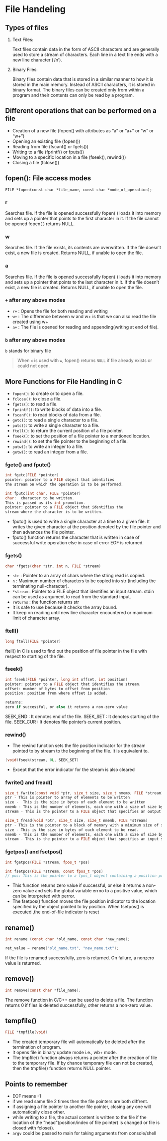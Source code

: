 # File Handeling

## Types of files

1. Text Files: 

   Text files contain data in the form of ASCII characters and are generally used to store a stream of characters. Each line in a text file ends with a new line character (‘/n’).

2. Binary Files: 

   Binary files contain data that is stored in a similar manner to how it is stored in the main memory. Instead of ASCII characters, it is stored in binary format. The binary files can be created only from within a program and their contents can only be read by a program.

## Different operations that can be performed on a file

- Creation of a new file (fopen() with attributes as “a” or “a+” or “w” or “w+”)
- Opening an existing file (fopen())
- Reading from file (fscanf() or fgets())
- Writing to a file (fprintf() or fputs())
- Moving to a specific location in a file (fseek(), rewind())
- Closing a file (fclose())

## fopen(): File access modes

```
FILE *fopen(const char *file_name, const char *mode_of_operation);
```

### r
Searches file. If the file is opened successfully fopen( ) loads it into memory and sets up a pointer that points to the first character in it. If the file cannot be opened fopen( ) returns NULL.

### w
Searches file. If the file exists, its contents are overwritten. If the file doesn’t exist, a new file is created. Returns NULL, if unable to open the file.

### a
Searches file. If the file is opened successfully fopen( ) loads it into memory and sets up a pointer that points to the last character in it. If the file doesn’t exist, a new file is created. Returns NULL, if unable to open the file.

### `+` after any above modes
- `r+` : Opens the file for both reading and writing
- `w+` : The difference between w and w+ is that we can also read the file created using w+
- `a+` : The file is opened for reading and appending(writing at end of file).

### `b` after any above modes
`b` stands for binary file

> When `x` is used with `w`, fopen() returns `NULL` if file already exists or could not open.


## More Functions for File Handling in C
- `fopen()`: to create or to open a file.
- `fclose()`: to close a file.
- `fgets()`: to read a file.
- `fprintf()`: to write blocks of data into a file.
- `fscanf()`: to read blocks of data from a file.
- `getc()`: to read a single character to a file.
- `putc()`: to write a single character to a file.
- `ftell()`: to return the current position of a file pointer.
- `fseek()`: to set the position of a file pointer to a mentioned location.
- `rewind()`: to set the file pointer to the beginning of a file.
- `putw()`: to write an integer to a file.
- `getw()`: to read an integer from a file.

### fgetc() and fputc()

``` c
int fgetc(FILE *pointer)
pointer: pointer to a FILE object that identifies 
the stream on which the operation is to be performed.

int fputc(int char, FILE *pointer)
char:  character to be written. 
This is passed as its int promotion.
pointer: pointer to a FILE object that identifies the 
stream where the character is to be written.
```

- fputc() is used to write a single character at a time to a given file. It
  writes the given character at the position denoted by the file pointer and
  then advances the file pointer.
- fputc() function returns the character that is written in case of
  successful write operation else in case of error EOF is returned.

### fgets()

``` c
char *fgets(char *str, int n, FILE *stream)
```

- `str` : Pointer to an array of chars where the string read is copied.
- `n` : Maximum number of characters to be copied into str (including the terminating null-character).
- `*stream` : Pointer to a FILE object that identifies an input stream. stdin can be used as argument to read from the standard input.
- `returns` : the function returns str
- It is safe to use because it checks the array bound.
- It keep on reading until new line character encountered or maximum limit of character array.

### ftell()

``` c
long ftell(FILE *pointer)
```
ftell() in C is used to find out the position of file pointer in the file with respect to starting of the file. 

### fseek()
``` c
int fseek(FILE *pointer, long int offset, int position)
pointer: pointer to a FILE object that identifies the stream.
offset: number of bytes to offset from position
position: position from where offset is added.

returns:
zero if successful, or else it returns a non-zero value 
```

SEEK_END : It denotes end of the file.
SEEK_SET : It denotes starting of the file.
SEEK_CUR : It denotes file pointer’s current position.


### rewind()

- The rewind function sets the file position indicator for the stream pointed to by stream to the beginning of the file. It is equivalent to.

``` c
(void)fseek(stream, 0L, SEEK_SET)
```

-  Except that the error indicator for the stream is also cleared

### fwrite() and fread()

``` c
size_t fwrite(const void *ptr, size_t size, size_t nmemb, FILE *stream)
ptr - This is pointer to array of elements to be written
size -  This is the size in bytes of each element to be written
nmemb - This is the number of elements, each one with a size of size bytes
stream - This is the pointer to a FILE object that specifies an output stream

size_t fread(void *ptr, size_t size, size_t nmemb, FILE *stream)
ptr - This is the pointer to a block of memory with a minimum size of size*nmemb bytes.
size - This is the size in bytes of each element to be read.
nmemb - This is the number of elements, each one with a size of size bytes.
stream - This is the pointer to a FILE object that specifies an input stream.
```



### fgetpos() and fsetpos()

``` c
int fgetpos(FILE *stream, fpos_t *pos)

int fsetpos(FILE *stream, const fpos_t *pos)
// pos: This is the pointer to a fpos_t object containing a position previously obtained with fgetpos.
```
- This function returns zero value if successful, or else it returns a non-zero value and sets the global variable errno to a positive value, which can be interpreted with perror.
- The fsetpos() function moves the file position indicator to the location specified by the object pointed to by position. When fsetpos() is executed ,the end-of-file indicator is reset

## rename()

``` c
int rename (const char *old_name, const char *new_name);

ret_value = rename("old_name.txt", "new_name.txt");
```

If the file is renamed successfully, zero is returned. On failure, a nonzero value is returned.

## remove()

``` c
int remove(const char *file_name);
```
The remove function in C/C++ can be used to delete a file. The function returns 0 if files is deleted successfully, other returns a non-zero value.

## tempfile()

``` c
FILE *tmpfile(void) 
```
- The created temporary file will automatically be deleted after the termination of program.
- It opens file in binary update mode i.e., wb+ mode.
- The tmpfile() function always returns a pointer after the creation of file to
  the temporary file. If by chance temporary file can not be created, then the
  tmpfile() function returns NULL pointer.

## Points to remember

- EOF means -1
- if we read same file 2 times then the file pointers are both diffrent.
- if assigning a file pointer to another file pointer, closing any one will automatically close other.
- while writing to a file, the actual content is written to the file if the location of the "head"(position/index of file pointer) is changed or file is closed with fclose().
- `argv` could be passed to main for taking arguments from console/shell